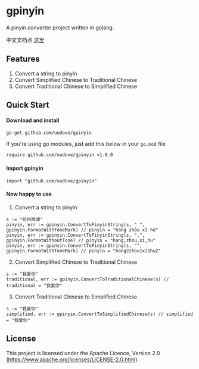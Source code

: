 # gpinyin

A pinyin converter project written in golang.

中文文档点 [这里](README_zh.md)

## Features

1. Convert a string to pinyin
2. Convert Simplified Chinese to Traditional Chinese
3. Convert Traditional Chinese to Simplified Chinese

## Quick Start

#### Download and install

```
go get github.com/uudove/gpinyin
```

If you're using go modules, just add this below in your `go.mod` file

```
require github.com/uudove/gpinyin v1.0.0
```

#### Import gpinyin

```
import "github.com/uudove/gpinyin"
```

#### Now happy to use

1. Convert a string to pinyin
   
```
s := "杭州西湖"
pinyin, err := gpinyin.ConvertToPinyinString(s, " ", gpinyin.FormatWithToneMark) // pinyin = "háng zhōu xī hú"
pinyin, err := gpinyin.ConvertToPinyinString(s, ",", gpinyin.FormatWithoutTone) // pinyin = "hang,zhou,xi,hu"
pinyin, err := gpinyin.ConvertToPinyinString(s, "", gpinyin.FormatWithToneMark) // pinyin = "hang2zhou1xi1hu2"
```

2. Convert Simplified Chinese to Traditional Chinese

```
s := "我爱你"
traditional, err := gpinyin.ConvertToTraditionalChinese(s) // traditional = "我愛你"
```

3. Convert Traditional Chinese to Simplified Chinese

```
s := "我愛你"
simplified, err := gpinyin.ConvertToSimplifiedChinese(s) // simplified = "我爱你"
```


## License

This project is licensed under the Apache Licence, Version 2.0 (https://www.apache.org/licenses/LICENSE-2.0.html).
